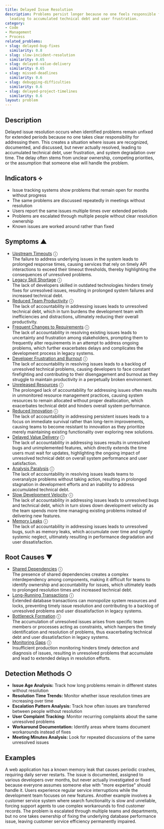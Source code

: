 ```yaml
---
title: Delayed Issue Resolution
description: Problems persist longer because no one feels responsible for fixing them,
  leading to accumulated technical debt and user frustration.
category:
- Code
- Management
- Process
related_problems:
- slug: delayed-bug-fixes
  similarity: 0.8
- slug: slow-incident-resolution
  similarity: 0.65
- slug: delayed-value-delivery
  similarity: 0.65
- slug: missed-deadlines
  similarity: 0.6
- slug: debugging-difficulties
  similarity: 0.6
- slug: delayed-project-timelines
  similarity: 0.6
layout: problem
---
```


## Description

Delayed issue resolution occurs when identified problems remain unfixed for extended periods because no one takes clear responsibility for addressing them. This creates a situation where issues are recognized, documented, and discussed, but never actually resolved, leading to accumulated technical debt, user frustration, and system degradation over time. The delay often stems from unclear ownership, competing priorities, or the assumption that someone else will handle the problem.


## Indicators ⟡

- Issue tracking systems show problems that remain open for months without progress
- The same problems are discussed repeatedly in meetings without resolution
- Users report the same issues multiple times over extended periods
- Problems are escalated through multiple people without clear resolution ownership
- Known issues are worked around rather than fixed


## Symptoms ▲

- [Upstream Timeouts](upstream-timeouts.md) <span class="info-tooltip" title="Confidence: 0.483, Strength: 0.677">ⓘ</span>
<br/>  The failure to address underlying issues in the system leads to prolonged response times, causing services that rely on timely API interactions to exceed their timeout thresholds, thereby highlighting the consequences of unresolved problems.
- [Legacy Skill Shortage](legacy-skill-shortage.md) <span class="info-tooltip" title="Confidence: 0.422, Strength: 0.679">ⓘ</span>
<br/>  The lack of developers skilled in outdated technologies hinders timely fixes for unresolved issues, resulting in prolonged system failures and increased technical debt.
- [Reduced Team Productivity](reduced-team-productivity.md) <span class="info-tooltip" title="Confidence: 0.401, Strength: 0.732">ⓘ</span>
<br/>  The lack of accountability in addressing issues leads to unresolved technical debt, which in turn burdens the development team with inefficiencies and distractions, ultimately reducing their overall productivity.
- [Frequent Changes to Requirements](frequent-changes-to-requirements.md) <span class="info-tooltip" title="Confidence: 0.369, Strength: 0.582">ⓘ</span>
<br/>  The lack of accountability in resolving existing issues leads to uncertainty and frustration among stakeholders, prompting them to frequently alter requirements in an attempt to address ongoing problems, which further exacerbates delays and complicates the development process in legacy systems.
- [Developer Frustration and Burnout](developer-frustration-and-burnout.md) <span class="info-tooltip" title="Confidence: 0.368, Strength: 0.589">ⓘ</span>
<br/>  The lack of accountability in resolving issues leads to a backlog of unresolved technical problems, causing developers to face constant firefighting and contributing to their disengagement and burnout as they struggle to maintain productivity in a perpetually broken environment.
- [Unreleased Resources](unreleased-resources.md) <span class="info-tooltip" title="Confidence: 0.354, Strength: 0.613">ⓘ</span>
<br/>  The prolonged lack of accountability for addressing issues often results in unmonitored resource management practices, causing system resources to remain allocated without proper deallocation, which exacerbates technical debt and hinders overall system performance.
- [Reduced Innovation](reduced-innovation.md) <span class="info-tooltip" title="Confidence: 0.349, Strength: 0.696">ⓘ</span>
<br/>  The lack of accountability in addressing persistent issues leads to a focus on immediate survival rather than long-term improvements, causing teams to become resistant to innovation as they prioritize merely maintaining existing functionality over exploring new solutions.
- [Delayed Value Delivery](delayed-value-delivery.md) <span class="info-tooltip" title="Confidence: 0.338, Strength: 0.715">ⓘ</span>
<br/>  The lack of accountability in addressing issues results in unresolved bugs and unimplemented features, which directly extends the time users must wait for updates, highlighting the ongoing impact of unresolved technical debt on overall system performance and user satisfaction.
- [Analysis Paralysis](analysis-paralysis.md) <span class="info-tooltip" title="Confidence: 0.322, Strength: 0.679">ⓘ</span>
<br/>  The lack of accountability in resolving issues leads teams to overanalyze problems without taking action, resulting in prolonged stagnation in development efforts and an inability to address accumulated technical debt.
- [Slow Development Velocity](slow-development-velocity.md) <span class="info-tooltip" title="Confidence: 0.306, Strength: 0.697">ⓘ</span>
<br/>  The lack of accountability in addressing issues leads to unresolved bugs and technical debt, which in turn slows down development velocity as the team spends more time managing existing problems instead of delivering new features.
- [Memory Leaks](memory-leaks.md) <span class="info-tooltip" title="Confidence: 0.305, Strength: 0.740">ⓘ</span>
<br/>  The lack of accountability in addressing issues leads to unresolved bugs, such as memory leaks, which accumulate over time and signify systemic neglect, ultimately resulting in performance degradation and user dissatisfaction.

## Root Causes ▼

- [Shared Dependencies](shared-dependencies.md) <span class="info-tooltip" title="Confidence: 0.429, Strength: 0.907">ⓘ</span>
<br/>  The presence of shared dependencies creates a complex interdependency among components, making it difficult for teams to identify ownership and accountability for issues, which ultimately leads to prolonged resolution times and increased technical debt.
- [Long-Running Transactions](long-running-transactions.md) <span class="info-tooltip" title="Confidence: 0.348, Strength: 0.867">ⓘ</span>
<br/>  Extended database transactions can monopolize system resources and locks, preventing timely issue resolution and contributing to a backlog of unresolved problems and user dissatisfaction in legacy systems.
- [Bottleneck Formation](bottleneck-formation.md) <span class="info-tooltip" title="Confidence: 0.342, Strength: 0.899">ⓘ</span>
<br/>  The accumulation of unresolved issues arises from specific team members or processes acting as constraints, which hampers the timely identification and resolution of problems, thus exacerbating technical debt and user dissatisfaction in legacy systems.
- [Monitoring Gaps](monitoring-gaps.md) <span class="info-tooltip" title="Confidence: 0.302, Strength: 0.876">ⓘ</span>
<br/>  Insufficient production monitoring hinders timely detection and diagnosis of issues, resulting in unresolved problems that accumulate and lead to extended delays in resolution efforts.

## Detection Methods ○

- **Issue Age Analysis:** Track how long problems remain in different states without resolution
- **Resolution Time Trends:** Monitor whether issue resolution times are increasing over time
- **Escalation Pattern Analysis:** Track how often issues are transferred between people without resolution
- **User Complaint Tracking:** Monitor recurring complaints about the same unresolved problems
- **Workaround Documentation:** Identify areas where teams document workarounds instead of fixes
- **Meeting Minutes Analysis:** Look for repeated discussions of the same unresolved issues


## Examples

A web application has a known memory leak that causes periodic crashes, requiring daily server restarts. The issue is documented, assigned to various developers over months, but never actually investigated or fixed because everyone assumes someone else with "more expertise" should handle it. Users experience regular service interruptions while the development team focuses on new features. Another example involves a customer service system where search functionality is slow and unreliable, forcing support agents to use complex workarounds to find customer records. The problem is escalated through multiple teams and departments, but no one takes ownership of fixing the underlying database performance issue, leaving customer service efficiency permanently impaired.
